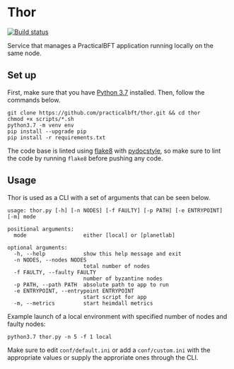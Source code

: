 # Thor
[![Build status](https://travis-ci.org/practicalbft/thor.svg?branch=master)](https://travis-ci.org/travis-ci/travis-web)

Service that manages a PracticalBFT application running locally on the same node.

## Set up
First, make sure that you have [Python 3.7](https://www.python.org/downloads/) installed. Then, follow the commands below.

```
git clone https://github.com/practicalbft/thor.git && cd thor
chmod +x scripts/*.sh
python3.7 -m venv env
pip install --upgrade pip
pip install -r requirements.txt
```

The code base is linted using [flake8](https://pypi.org/project/flake8/) with [pydocstyle](https://github.com/PyCQA/pydocstyle), so make sure to lint the code by running `flake8` before pushing any code.

## Usage
Thor is used as a CLI with a set of arguments that can be seen below.

```
usage: thor.py [-h] [-n NODES] [-f FAULTY] [-p PATH] [-e ENTRYPOINT] [-m] mode

positional arguments:
  mode                  either [local] or [planetlab]

optional arguments:
  -h, --help            show this help message and exit
  -n NODES, --nodes NODES
                        total number of nodes
  -f FAULTY, --faulty FAULTY
                        number of byzantine nodes
  -p PATH, --path PATH  absolute path to app to run
  -e ENTRYPOINT, --entrypoint ENTRYPOINT
                        start script for app
  -m, --metrics         start heimdall metrics
```

Example launch of a local environment with specified number of nodes and faulty nodes:
```
python3.7 thor.py -n 5 -f 1 local
```

Make sure to edit `conf/default.ini` or add a `conf/custom.ini` with the appropriate values or supply the approriate ones through the CLI. 
